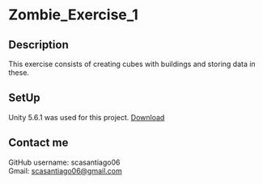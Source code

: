 # Zombie_Exercise_1

## Description
This exercise consists of creating cubes with buildings and storing data in these.

## SetUp
Unity 5.6.1 was used for this project. [Download](https://unity3d.com/es/get-unity/download/archive?_ga=2.267102535.832741727.1522695795-2074891024.1506362997)

## Contact me
GitHub username: scasantiago06
<br>
Gmail: scasantiago06@gmail.com
